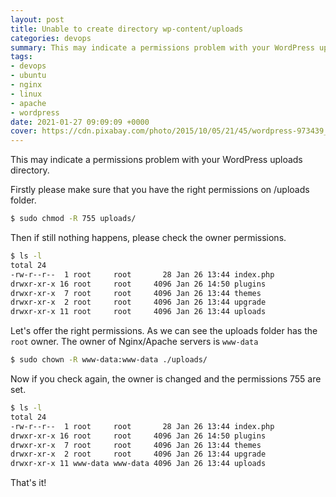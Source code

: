 ```yaml
---
layout: post
title: Unable to create directory wp-content/uploads
categories: devops
summary: This may indicate a permissions problem with your WordPress uploads directory.
tags:
- devops
- ubuntu
- nginx
- linux
- apache
- wordpress
date: 2021-01-27 09:09:09 +0000
cover: https://cdn.pixabay.com/photo/2015/10/05/21/45/wordpress-973439_1280.jpg
---
```


This may indicate a permissions problem with your WordPress uploads directory.

Firstly please make sure that you have the right permissions on /uploads folder.

```sh
$ sudo chmod -R 755 uploads/
```

Then if still nothing happens, please check the owner permissions.

```sh
$ ls -l
total 24
-rw-r--r--  1 root     root       28 Jan 26 13:44 index.php
drwxr-xr-x 16 root     root     4096 Jan 26 14:50 plugins
drwxr-xr-x  7 root     root     4096 Jan 26 13:44 themes
drwxr-xr-x  2 root     root     4096 Jan 26 13:44 upgrade
drwxr-xr-x 11 root     root     4096 Jan 26 13:44 uploads
```

Let's offer the right permissions. As we can see the uploads folder has the `root` owner. The owner of Nginx/Apache servers is `www-data`


```sh
$ sudo chown -R www-data:www-data ./uploads/
```

Now if you check again, the owner is changed and the permissions 755 are set.

```sh
$ ls -l
total 24
-rw-r--r--  1 root     root       28 Jan 26 13:44 index.php
drwxr-xr-x 16 root     root     4096 Jan 26 14:50 plugins
drwxr-xr-x  7 root     root     4096 Jan 26 13:44 themes
drwxr-xr-x  2 root     root     4096 Jan 26 13:44 upgrade
drwxr-xr-x 11 www-data www-data 4096 Jan 26 13:44 uploads
```

That's it!
